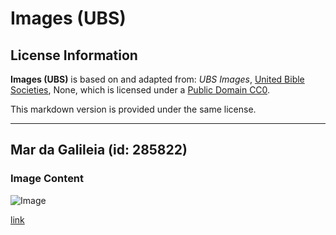 # Images (UBS)

## License Information

**Images (UBS)** is based on and adapted from: _UBS Images_, [United Bible Societies](https://unitedbiblesocieties.org/), None, which is licensed under a [Public Domain CC0](https://creativecommons.org/public-domain/cc0/).

This markdown version is provided under the same license.



--------------------------------

## Mar da Galileia (id: 285822)

### Image Content

![Image](https://cdn.aquifer.bible/aquifer-content/resources/Media/Sea_of_Galilee_3682.jpg)

[link](https://cdn.aquifer.bible/aquifer-content/resources/Media/Sea_of_Galilee_3682.jpg)


